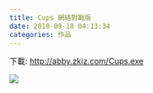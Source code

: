 ```yaml
---
title: Cups 網絡對戰版
date: 2010-09-18 04:13:34
categories: 作品
---
```


下載: <http://abby.zkiz.com/Cups.exe>

![](http://abby.zkiz.com/cups.png)